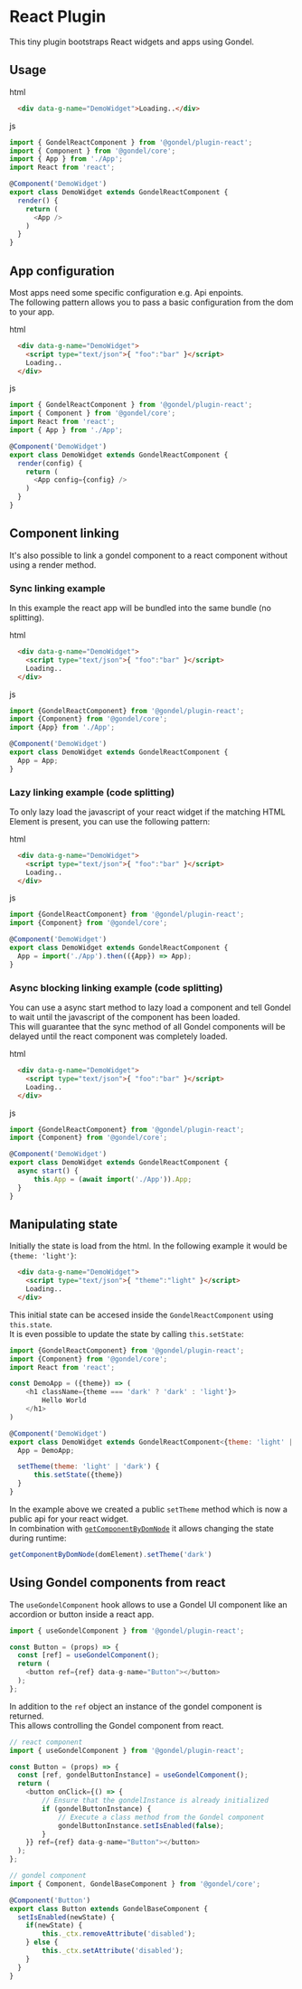 # React Plugin

This tiny plugin bootstraps React widgets and apps using Gondel.  

## Usage

html

```html
  <div data-g-name="DemoWidget">Loading..</div>
```

js

```js
import { GondelReactComponent } from '@gondel/plugin-react';
import { Component } from '@gondel/core';
import { App } from './App';
import React from 'react';

@Component('DemoWidget')
export class DemoWidget extends GondelReactComponent {
  render() {
    return (
      <App />
    )
  }
}
```

## App configuration

Most apps need some specific configuration e.g. Api enpoints.  
The following pattern allows you to pass a basic configuration from the dom to your app.

html

```html
  <div data-g-name="DemoWidget">
    <script type="text/json">{ "foo":"bar" }</script>
    Loading..
  </div>
```

js

```js
import { GondelReactComponent } from '@gondel/plugin-react';
import { Component } from '@gondel/core';
import React from 'react';
import { App } from './App';

@Component('DemoWidget')
export class DemoWidget extends GondelReactComponent {
  render(config) {
    return (
      <App config={config} />
    )
  }
}
```

## Component linking

It's also possible to link a gondel component to a react component without using a render method.

### Sync linking example

In this example the react app will be bundled into the same bundle (no splitting).

html

```html
  <div data-g-name="DemoWidget">
    <script type="text/json">{ "foo":"bar" }</script>
    Loading..
  </div>
```

js

```js
import {GondelReactComponent} from '@gondel/plugin-react';
import {Component} from '@gondel/core';
import {App} from './App';

@Component('DemoWidget')
export class DemoWidget extends GondelReactComponent {
  App = App;
}
```

### Lazy linking example (code splitting)

To only lazy load the javascript of your react widget if the matching
HTML Element is present, you can use the following pattern:

html

```html
  <div data-g-name="DemoWidget">
    <script type="text/json">{ "foo":"bar" }</script>
    Loading..
  </div>
```

js

```js
import {GondelReactComponent} from '@gondel/plugin-react';
import {Component} from '@gondel/core';

@Component('DemoWidget')
export class DemoWidget extends GondelReactComponent {
  App = import('./App').then(({App}) => App);
}
```

### Async blocking linking example (code splitting)

You can use a async start method to lazy load a component and tell Gondel to wait until the javascript of the component has been loaded.  
This will guarantee that the sync method of all Gondel components will be delayed until the react component was completely loaded.

html

```html
  <div data-g-name="DemoWidget">
    <script type="text/json">{ "foo":"bar" }</script>
    Loading..
  </div>
```

js

```js
import {GondelReactComponent} from '@gondel/plugin-react';
import {Component} from '@gondel/core';

@Component('DemoWidget')
export class DemoWidget extends GondelReactComponent {
  async start() {
      this.App = (await import('./App')).App;
  }
}
```


## Manipulating state

Initially the state is load from the html.
In the following example it would be `{theme: 'light'}`:

```html
  <div data-g-name="DemoWidget">
    <script type="text/json">{ "theme":"light" }</script>
    Loading..
  </div>
```

This initial state can be accesed inside the `GondelReactComponent` using `this.state`.  
It is even possible to update the state by calling `this.setState`:

```js
import {GondelReactComponent} from '@gondel/plugin-react';
import {Component} from '@gondel/core';
import React from 'react';

const DemoApp = ({theme}) => (
    <h1 className={theme === 'dark' ? 'dark' : 'light'}>
        Hello World
    </h1>
)

@Component('DemoWidget')
export class DemoWidget extends GondelReactComponent<{theme: 'light' | 'dark'}> {
  App = DemoApp;

  setTheme(theme: 'light' | 'dark') {
      this.setState({theme})
  }
}
```

In the example above we created a public `setTheme` method which is now a public api for your react widget.  
In combination with [`getComponentByDomNode`](https://gondel.js.org/docs/api.html#getcomponentbydomnode-domnode-namespace-gondelbasecomponent) it allows changing the state during runtime:


```js
getComponentByDomNode(domElement).setTheme('dark')
```

## Using Gondel components from react
 
The `useGondelComponent` hook allows to use a Gondel UI component like an accordion or button inside a react app. 

```js
import { useGondelComponent } from '@gondel/plugin-react';

const Button = (props) => {
  const [ref] = useGondelComponent();
  return (
    <button ref={ref} data-g-name="Button"></button>
  );
};
```

In addition to the `ref` object an instance of the gondel component is returned.  
This allows controlling the Gondel component from react.

```js
// react component
import { useGondelComponent } from '@gondel/plugin-react';

const Button = (props) => {
  const [ref, gondelButtonInstance] = useGondelComponent();
  return (
    <button onClick={() => {
        // Ensure that the gondelInstance is already initialized
        if (gondelButtonInstance) {
            // Execute a class method from the Gondel component
            gondelButtonInstance.setIsEnabled(false);
        }       
    }} ref={ref} data-g-name="Button"></button>
  );
};

// gondel component
import { Component, GondelBaseComponent } from '@gondel/core';

@Component('Button')
export class Button extends GondelBaseComponent {
  setIsEnabled(newState) {
    if(newState) {
        this._ctx.removeAttribute('disabled');
    } else {
        this._ctx.setAttribute('disabled');
    }
  }
}
```

